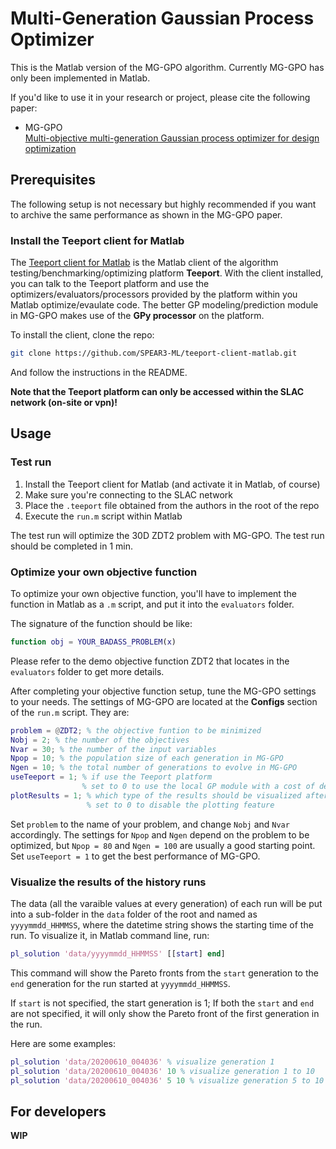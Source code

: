 # Multi-Generation Gaussian Process Optimizer

This is the Matlab version of the MG-GPO algorithm. Currently MG-GPO has only been implemented in Matlab.

If you'd like to use it in your research or project, please cite the following paper:

- MG-GPO  
	[Multi-objective multi-generation Gaussian process optimizer for design optimization](https://arxiv.org/abs/1907.00250)

## Prerequisites  

The following setup is not necessary but highly recommended if you want to archive the same performance as shown in the MG-GPO paper.

### Install the Teeport client for Matlab

The [Teeport client for Matlab](https://github.com/SPEAR3-ML/teeport-client-matlab) is the Matlab client of the algorithm testing/benchmarking/optimizing platform **Teeport**. With the client installed, you can talk to the Teeport platform and use the optimizers/evaluators/processors provided by the platform within you Matlab optimize/evaulate code. The better GP modeling/prediction module in MG-GPO makes use of the **GPy processor** on the platform. 

To install the client, clone the repo:

```bash
git clone https://github.com/SPEAR3-ML/teeport-client-matlab.git
```

And follow the instructions in the README.

**Note that the Teeport platform can only be accessed within the SLAC network (on-site or vpn)!**

## Usage

### Test run

1. Install the Teeport client for Matlab (and activate it in Matlab, of course)
2. Make sure you're connecting to the SLAC network
3. Place the `.teeport` file obtained from the authors in the root of the repo
4. Execute the `run.m` script within Matlab

The test run will optimize the 30D ZDT2 problem with MG-GPO. The test run should be completed in 1 min.

### Optimize your own objective function

To optimize your own objective function, you'll have to implement the function in Matlab as a `.m` script, and put it into the `evaluators` folder.

The signature of the function should be like:

```matlab
function obj = YOUR_BADASS_PROBLEM(x)
```

Please refer to the demo objective function ZDT2 that locates in the `evaluators` folder to get more details.

After completing your objective function setup, tune the MG-GPO settings to your needs. The settings of MG-GPO are located at the **Configs** section of the `run.m` script. They are:

```matlab
problem = @ZDT2; % the objective funtion to be minimized
Nobj = 2; % the number of the objectives
Nvar = 30; % the number of the input variables
Npop = 10; % the population size of each generation in MG-GPO
Ngen = 10; % the total number of generations to evolve in MG-GPO
useTeeport = 1; % if use the Teeport platform
                % set to 0 to use the local GP module with a cost of decreasing performance
plotResults = 1; % which type of the results should be visualized after the run
                 % set to 0 to disable the plotting feature
```

Set `problem` to the name of your problem, and change `Nobj` and `Nvar` accordingly. The settings for `Npop` and `Ngen` depend on the problem to be optimized, but `Npop = 80` and `Ngen = 100` are usually a good starting point. Set `useTeeport = 1` to get the best performance of MG-GPO.

### Visualize the results of the history runs

The data (all the varaible values at every generation) of each run will be put into a sub-folder in the `data` folder of the root and named as `yyyymmdd_HHMMSS`, where the datetime string shows the starting time of the run. To visualize it, in Matlab command line, run:

```matlab
pl_solution 'data/yyyymmdd_HHMMSS' [[start] end]
```

This command will show the Pareto fronts from the `start` generation to the `end` generation for the run started at `yyyymmdd_HHMMSS`.

If `start` is not specified, the start generation is 1; If both the `start` and `end` are not specified, it will only show the Pareto front of the first generation in the run.

Here are some examples:

```matlab
pl_solution 'data/20200610_004036' % visualize generation 1
pl_solution 'data/20200610_004036' 10 % visualize generation 1 to 10
pl_solution 'data/20200610_004036' 5 10 % visualize generation 5 to 10
```

## For developers

**WIP**
